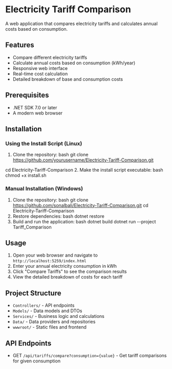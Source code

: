 # Electricity Tariff Comparison 
 A web application that compares electricity tariffs and calculates annual costs based on consumption.

## Features
- Compare different electricity tariffs
- Calculate annual costs based on consumption (kWh/year)
- Responsive web interface
- Real-time cost calculation
- Detailed breakdown of base and consumption costs
  
## Prerequisites
- .NET SDK 7.0 or later
- A modern web browser

## Installation

### Using the Install Script (Linux)

1. Clone the repository:
bash
git clone https://github.com/yourusername/Electricity-Tariff-Comparison.git

cd Electricity-Tariff-Comparison
2. Make the install script executable:
bash
chmod +x install.sh


### Manual Installation (Windows)

1. Clone the repository:
 bash
git clone https://github.com/sonalbali/Electricity-Tariff-Comparison.git
cd Electricity-Tariff-Comparison
2. Restore dependencies:
   bash
dotnet restore
3. Build and run the application:
   bash
dotnet build
dotnet run --project Tariff_Comparison

## Usage
1. Open your web browser and navigate to `http://localhost:5259/index.html` 
2. Enter your annual electricity consumption in kWh
3. Click "Compare Tariffs" to see the comparison results
4. View the detailed breakdown of costs for each tariff

## Project Structure

- `Controllers/` - API endpoints
- `Models/` - Data models and DTOs
- `Services/` - Business logic and calculations
- `Data/` - Data providers and repositories
- `wwwroot/` - Static files and frontend

## API Endpoints
- GET `/api/tariffs/compare?consumption={value}` - Get tariff comparisons for given consumption


